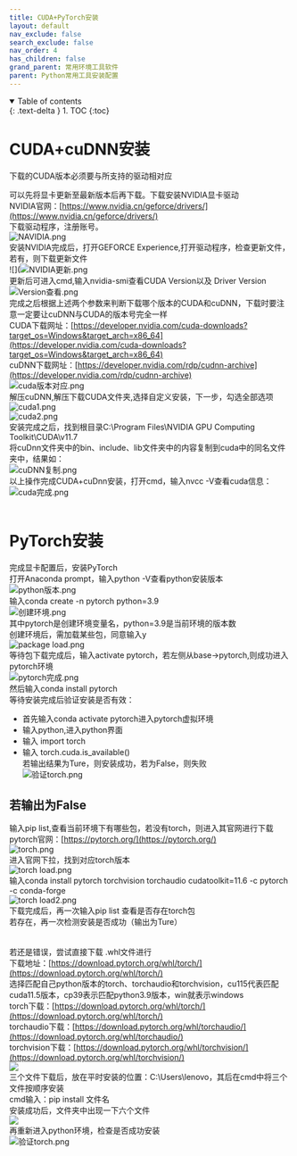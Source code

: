 ```yaml
---
title: CUDA+PyTorch安装
layout: default
nav_exclude: false
search_exclude: false
nav_order: 4
has_children: false
grand_parent: 常用环境工具软件
parent: Python常用工具安装配置
---
```



<details open markdown="block">
  <summary>
    Table of contents
  </summary>
  {: .text-delta }
1. TOC
{:toc}
</details>


# CUDA+cuDNN安装
下载的CUDA版本必须要与所支持的驱动相对应<br>

可以先将显卡更新至最新版本后再下载。下载安装NVIDIA显卡驱动<br>
NVIDIA官网：[https://www.nvidia.cn/geforce/drivers/](https://www.nvidia.cn/geforce/drivers/)<br>
下载驱动程序，注册账号。<br>
![NAVIDIA.png](https://s2.loli.net/2022/06/29/u4AXEbQCtmnjz9J.png)<br>
安装NVIDIA完成后，打开GEFORCE Experience,打开驱动程序，检查更新文件，若有，则下载更新文件<br>
![](![NVIDIA更新.png](https://s2.loli.net/2022/06/29/wCxBWSIRAHnsG9K.png)<br>
更新后可进入cmd,输入nvidia-smi查看CUDA Version以及 Driver Version<br>
![Version查看.png](https://s2.loli.net/2022/06/29/CdJo6KEZrStyQxH.png)<br>
完成之后根据上述两个参数来判断下载哪个版本的CUDA和cuDNN，下载时要注意一定要让cuDNN与CUDA的版本号完全一样<br>
CUDA下载网址：[https://developer.nvidia.com/cuda-downloads?target_os=Windows&target_arch=x86_64](https://developer.nvidia.com/cuda-downloads?target_os=Windows&target_arch=x86_64)<br>
cuDNN下载网址：[https://developer.nvidia.com/rdp/cudnn-archive](https://developer.nvidia.com/rdp/cudnn-archive)<br>
![cuda版本对应.png](https://s2.loli.net/2022/06/29/M6qa2iI1JtWTsrP.png)<br>
解压cuDNN,解压下载CUDA文件夹,选择自定义安装，下一步，勾选全部选项<br>
![cuda1.png](https://s2.loli.net/2022/06/29/s2GeRClJpdyvWcZ.png)<br>
![cuda2.png](https://s2.loli.net/2022/06/29/PsNRva8M24Klebt.png)<br>
安装完成之后，找到根目录C:\Program Files\NVIDIA GPU Computing Toolkit\CUDA\v11.7<br>
将cuDnn文件夹中的bin、include、lib文件夹中的内容复制到cuda中的同名文件夹中，结果如：<br>
![cuDNN复制.png](https://s2.loli.net/2022/06/29/kuZbrCz5GJ9LRms.png)<br>
以上操作完成CUDA+cuDnn安装，打开cmd，输入nvcc -V查看cuda信息：<br>
![cuda完成.png](https://s2.loli.net/2022/06/29/MuXhfLtN6YGlTRV.png)<br>
<br>


# PyTorch安装
完成显卡配置后，安装PyTorch<br>
打开Anaconda prompt，输入python -V查看python安装版本<br>
![python版本.png](https://s2.loli.net/2022/06/29/W9bYsCpimwTFzBe.png)<br>
输入conda create -n pytorch python=3.9<br>
![创建环境.png](https://s2.loli.net/2022/06/29/HUmg3qBwCc4zXM8.png)<br>
其中pytorch是创建环境变量名，python=3.9是当前环境的版本数<br>
创建环境后，需加载某些包，同意输入y<br>
![package load.png](https://s2.loli.net/2022/06/29/qVYiZcorFlG43ft.png)<br>
等待包下载完成后，输入activate pytorch，若左侧从base->pytorch,则成功进入pytorch环境<br>
![pytorch完成.png](https://s2.loli.net/2022/06/29/AdqDNMCEenThjfz.png)<br>
然后输入conda install pytorch<br>
等待安装完成后验证安装是否有效：<br>
- 首先输入conda activate pytorch进入pytorch虚拟环境<br>
- 输入python,进入python界面<br>
- 输入 import torch<br>
- 输入 torch.cuda.is_available()<br>
若输出结果为Ture，则安装成功，若为False，则失败<br>
![验证torch.png](https://s2.loli.net/2022/06/29/WOEveqpxCcDHUB7.png)<br>
## 若输出为False ##
输入pip list,查看当前环境下有哪些包，若没有torch，则进入其官网进行下载<br>
pytorch官网：[https://pytorch.org/](https://pytorch.org/)<br>
![torch.png](https://s2.loli.net/2022/06/29/4VRhYPTJCtoM81G.png)<br>
进入官网下拉，找到对应torch版本<br>
![torch load.png](https://s2.loli.net/2022/06/29/lFyeUt9EBnaDSMA.png)<br>
输入conda install pytorch torchvision torchaudio cudatoolkit=11.6 -c pytorch -c conda-forge<br>
![torch load2.png](https://s2.loli.net/2022/06/29/9lUrPzvZkufVMS7.png)<br>
下载完成后，再一次输入pip list 查看是否存在torch包<br>
若存在，再一次检测安装是否成功（输出为Ture）<br>
<br><br>
若还是错误，尝试直接下载 .whl文件进行<br>
下载地址：[https://download.pytorch.org/whl/torch/](https://download.pytorch.org/whl/torch/)<br>
选择匹配自己python版本的torch、torchaudio和torchvision，cu115代表匹配cuda11.5版本，cp39表示匹配python3.9版本，win就表示windows <br>
torch下载：[https://download.pytorch.org/whl/torch/](https://download.pytorch.org/whl/torch/)<br>
torchaudio下载：[https://download.pytorch.org/whl/torchaudio/](https://download.pytorch.org/whl/torchaudio/)<br>
torchvision下载：[https://download.pytorch.org/whl/torchvision/](https://download.pytorch.org/whl/torchvision/)<br>
![](whl文件.png)<br>
三个文件下载后，放在平时安装的位置：C:\Users\lenovo，其后在cmd中将三个文件按顺序安装<br>
cmd输入：pip install 文件名<br>
安装成功后，文件夹中出现一下六个文件<br>
![](https://img-blog.csdnimg.cn/d7727dd49dd043c1813f4688a56b20af.png#pic_center)<br>
再重新进入python环境，检查是否成功安装<br>
![验证torch.png](https://s2.loli.net/2022/06/29/WOEveqpxCcDHUB7.png)<br>
<br>
<br>